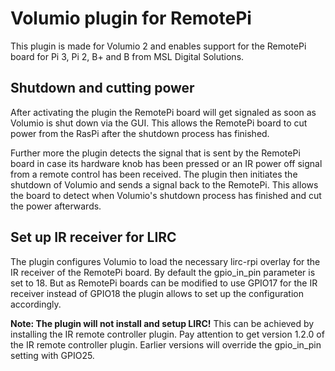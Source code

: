 # Volumio plugin for RemotePi

This plugin is made for Volumio 2 and enables support for the RemotePi board for Pi 3, Pi 2, B+ and B from MSL Digital Solutions.

## Shutdown and cutting power
After activating the plugin the RemotePi board will get signaled as soon as Volumio is shut down via the GUI.
This allows the RemotePi board to cut power from the RasPi after the shutdown process has finished.

Further more the plugin detects the signal that is sent by the RemotePi board in case its hardware knob has been pressed or an IR power off signal from a remote control has been received.
The plugin then initiates the shutdown of Volumio and sends a signal back to the RemotePi. This allows the board to detect when Volumio's shutdown process has finished and cut the power afterwards.

## Set up IR receiver for LIRC
The plugin configures Volumio to load the necessary lirc-rpi overlay for the IR receiver of the RemotePi board. By default the gpio\_in\_pin parameter is set to 18.
But as RemotePi boards can be modified to use GPIO17 for the IR receiver instead of GPIO18 the plugin allows to set up the configuration accordingly.

**Note: The plugin will not install and setup LIRC!** This can be achieved by installing the IR remote controller plugin. Pay attention to get version 1.2.0 of the IR remote controller plugin. Earlier versions will override the gpio\_in\_pin setting with GPIO25.
